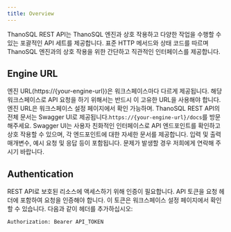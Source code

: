 ```yaml
---
title: Overview
---
```

ThanoSQL REST API는 ThanoSQL 엔진과 상호 작용하고 다양한 작업을 수행할 수 있는 포괄적인 API 세트를 제공합니다. 표준 HTTP 메서드와 상태 코드를 따르며 ThanoSQL 엔진과의 상호 작용을 위한 간단하고 직관적인 인터페이스를 제공합니다.

## __Engine URL__
엔진 URL(https://{your-engine-url})은 워크스페이스마다 다르게 제공됩니다. 해당 워크스페이스로 API 요청을 하기 위해서는 반드시 이 고유한 URL을 사용해야 합니다. 엔진 URL은 워크스페이스 설정 페이지에서 확인 가능하며. ThanoSQL REST API의 전체 문서는 Swagger UI로 제공됩니다.`https://{your-engine-url}/docs`를 방문해주세요. Swagger UI는 사용자 친화적인 인터페이스로 API 엔드포인트를 확인하고 상호 작용할 수 있으며, 각 엔드포인트에 대한 자세한 문서를 제공합니다. 입력 및 출력 매개변수, 예시 요청 및 응답 등이 포함됩니다. 문제가 발생할 경우 저희에게 연락해 주시기 바랍니다.

## __Authentication__
REST API로 보호된 리소스에 액세스하기 위해 인증이 필요합니다. API 토큰을 요청 헤더에 포함하여 요청을 인증해야 합니다. 이 토큰은 워크스페이스 설정 페이지에서 확인할 수 있습니다. 다음과 같이 헤더를 추가하십시오:
```
Authorization: Bearer API_TOKEN
```